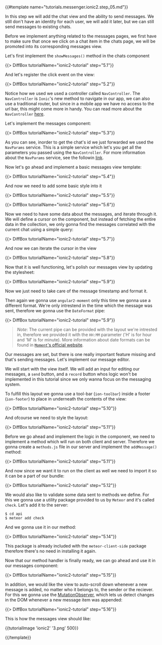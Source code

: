 {{#template name="tutorials.messenger.ionic2.step_05.md"}}

In this step we will add the chat view and the ability to send messages. We still don't have an identity for each user, we will add it later, but we can still send messages to existing chats.

Before we implement anything related to the messages pages, we first have to make sure that once we click on a chat item in the chats page, we will be promoted into its corresponding messages view.

Let's first implement the `showMessages()` method in the chats component

{{> DiffBox tutorialName="ionic2-tutorial" step="5.1"}}

And let's register the click event on the view:

{{> DiffBox tutorialName="ionic2-tutorial" step="5.2"}}

Notice how we used we used a controller called `NavController`. The `NavController` is `Ionic`'s new method to navigate in our app, we can also use a traditional router, but since in a mobile app we have no access to the url bar, this might come more in handy. You can read more about the `NavController` [here](ionicframework.com/docs/v2/api/components/nav/NavController/).

Let's implement the messages component:

{{> DiffBox tutorialName="ionic2-tutorial" step="5.3"}}

As you can see, inorder to get the chat's id we just forwarded we used the `NavParams` service. This is a simple service which let's you get all the parameters you passed using the `NavController`. For more information about the `NavParams` service, see the followin [link](ionicframework.com/docs/v2/api/components/nav/NavParams/).

Now let's go ahead and implement a basic messages view template:

{{> DiffBox tutorialName="ionic2-tutorial" step="5.4"}}

And now we need to add some basic style into it

{{> DiffBox tutorialName="ionic2-tutorial" step="5.5"}}

{{> DiffBox tutorialName="ionic2-tutorial" step="5.6"}}

Now we need to have some data about the messages, and iterate through it. We will define a cursor on the component, but instead of fetching the entire data in the collection, we only gonna find the messages correlated with the current chat using a simple query:

{{> DiffBox tutorialName="ionic2-tutorial" step="5.7"}}

And now we can iterate the cursor in the view

{{> DiffBox tutorialName="ionic2-tutorial" step="5.8"}}

Now that it is well functioning, let's polish our messages view by updating the stylesheet:

{{> DiffBox tutorialName="ionic2-tutorial" step="5.9"}}

Now we just need to take care of the message timestamp and format it.

Then again we gonna use `angular2-moment` only this time we gonna use a different format. We're only intrestend in the time which the message was sent, therefore we gonna use the `DateFormat` pipe:

{{> DiffBox tutorialName="ionic2-tutorial" step="5.9"}}

> *Note*: The current pipe can be provided with the layout we're intrested in, therefore we provided it with the `HH:MM` parameter ('H' is for hour and 'M' is for minute). More information about date formats can be found in [`Moment`'s official website](momentjs.com/).

Our messages are set, but there is one really important feature missing and that's sending messages. Let's implement our message editor.

We will start with the view itself. We will add an input for editing our messages, a `send` button, and a `record` button whos logic won't be implemented in this tutorial since we only wanna focus on the messaging system.

To fulfill this layout we gonna use a tool-bar (`ion-toolbar`) inside a footer (`ion-footer`) to place in underneath the contents of the view:

{{> DiffBox tutorialName="ionic2-tutorial" step="5.10"}}

And ofcourse we need to style the layout:

{{> DiffBox tutorialName="ionic2-tutorial" step="5.11"}}

Before we go ahead and implement the logic in the component, we need to implement a method which will run on both client and server. Therefore we gonna create a `methods.js` file in our server and implement the `addMessage()` method:

{{> DiffBox tutorialName="ionic2-tutorial" step="5.11"}}

And now since we want it to run on the client as well we need to import it so it can be a part of our bundle:

{{> DiffBox tutorialName="ionic2-tutorial" step="5.12"}}

We would also like to validate some data sent to methods we define. For this we gonna use a utility package provided to us by `Meteor` and it's called `check`. Let's add it to the server:

    $ cd api
    $ meteor add check

And we gonna use it in our method:

{{> DiffBox tutorialName="ionic2-tutorial" step="5.14"}}

This package is already included with the `meteor-client-side` package therefore there's no need in installing it again.

Now that our method handler is finally ready, we can go ahead and use it in our messages component:

{{> DiffBox tutorialName="ionic2-tutorial" step="5.15"}}

In addition, we would like the view to auto-scroll down whenever a new message is added, no matter who it belongs to, the sender or the reciever. For this we gonna use the [MutationObserver](developer.mozilla.org/en/docs/Web/API/MutationObserver), which lets us detect changes in the DOM whenever a new message item was appended:

{{> DiffBox tutorialName="ionic2-tutorial" step="5.16"}}

This is how the messages view should like:

{{tutorialImage 'ionic2' '3.png' 500}}

{{/template}}